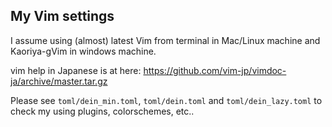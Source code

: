 ## My Vim settings
I assume using (almost) latest Vim from terminal in Mac/Linux machine and Kaoriya-gVim in windows machine.

vim help in Japanese is at here: https://github.com/vim-jp/vimdoc-ja/archive/master.tar.gz

Please see `toml/dein_min.toml`, `toml/dein.toml` and `toml/dein_lazy.toml`
to check my using plugins, colorschemes, etc..

